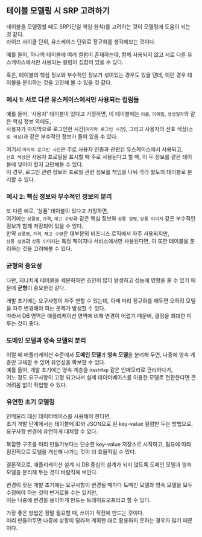 ## 테이블 모델링 시 SRP 고려하기

테이블을 모델링할 때도 SRP(단일 책임 원칙)를 고려하는 것이 모델링에 도움이 되는 것 같다.      
라이프 사이클 단위, 유스케이스 단위로 정규화를 생각해보는 것이다.   

예를 들어, 하나의 테이블에 여러 컬럼이 존재하는데, 함께 사용되지 않고 서로 다른 유스케이스에서만 사용되는 컬럼의 집합이 있을 수 있다.    

혹은, 테이블의 핵심 정보와 부수적인 정보가 섞여있는 경우도 있을 텐데, 이런 경우 테이블을 분리하는 것을 고민해 볼 수 있을 것 같다.  

### 예시 1: 서로 다른 유스케이스에서만 사용되는 컬럼들

예를 들어, '사용자' 테이블이 있다고 가정하면, 이 테이블에는 `이름`, `이메일`, `생성일자`와 같은 핵심 정보 외에도,   
사용자가 마지막으로 로그인한 시간(`마지막 로그인 시간`), 그리고 사용자의 선호 색상(`선호 색상`)과 같은 부수적인 정보가 들어 있을 수 있다. 

여기서 `마지막 로그인 시간`은 주로 사용자 인증과 관련된 유스케이스에서 사용되고,   
`선호 색상`은 사용자 프로필을 표시할 때 주로 사용된다고 할 때, 이 두 정보를 같은 테이블에 넣어야 할지 고민해볼 수 있다.   
이 경우, 로그인 관련 정보와 프로필 관련 정보를 책임을 나눠 각각 별도의 테이블로 분리할 수 있다.  

### 예시 2: 핵심 정보와 부수적인 정보의 분리

또 다른 예로, ‘상품’ 테이블이 있다고 가정하면,   
여기에는 `상품명`, `가격`, `재고 수량`과 같은 핵심 정보와 `상품 설명`, `상품 이미지` 같은 부수적인 정보가 함께 저장되어 있을 수 있다.   
만약 `상품명`, `가격`, `재고 수량`은 대부분의 비즈니스 로직에서 자주 사용되지만,   
`상품 설명`과 `상품 이미지`는 특정 페이지나 서비스에서만 사용된다면, 이 또한 테이블을 분리하는 것을 고려해볼 수 있다.  

### 균형의 중요성

다만, 지나치게 테이블을 세분화하면 조인이 많이 발생하고 성능에 영향을 줄 수 있기 때문에 **균형**이 중요한것 같다. 

개발 초기에는 요구사항이 자주 변할 수 있는데, 이때 미리 정규화를 해두면 오히려 모델을 자주 변경해야 하는 문제가 발생할 수 있다.   
따라서 DB 영역은 애플리케이션 영역에 비해 변경이 어렵기 때문에, 결정을 최대한 미루는 것이 좋다.  

### 도메인 모델과 영속 모델의 분리

이럴 때 애플리케이션 수준에서 **도메인 모델**과 **영속 모델**을 분리해 두면, 나중에 영속 계층만 교체할 수 있어 유연성을 확보할 수 있다.   
예를 들어, 개발 초기에는 영속 계층을 `HashMap` 같은 인메모리로 관리하다가,   
어느 정도 요구사항이 고정 되고나서 실제 데이터베이스를 이용한 모델로 전환한다면 큰 어려움 없이 작업할 수 있다.

### 유연한 초기 모델링

인메모리 대신 데이터베이스를 사용해야 한다면,   
초기 개발 단계에서는 테이블에 ID와 JSON으로 된 key-value 컬럼만 두는 방법으로, 요구사항 변경에 유연하게 대처할 수 있다.   

복잡한 구조를 미리 만들기보다는 단순한 key-value 저장소로 시작하고, 필요에 따라 점진적으로 모델을 개선해 나가는 것이 더 효율적일 수 있다.  

결론적으로, 애플리케이션 설계 시 DB 중심의 설계가 되지 않도록 도메인 모델과 영속 모델을 분리해 두는 것이 바람직해 보인다.   

변경이 잦은 개발 초기에는 요구사항이 변경될 때마다 도메인 모델과 영속 모델을 모두 수정해야 하는 것이 번거로울 수는 있지만,  
이는 나중에 변경을 용이하게 만드는 트레이드오프라고 할 수 있다.   

가장 좋은 방법은 정말 필요할 때, 쓰이기 직전에 만드는 것이다.   
미리 만들어두면 나중에 상황이 달라져 계획한 대로 활용하지 못하는 경우가 많기 때문이다.  
  
